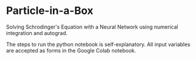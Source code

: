 # Particle-in-a-Box
Solving Schrodinger's Equation with a Neural Network using numerical integration and autograd.

The steps to run the python notebook is self-explanatory. All input variables are accepted as forms in the Google Colab notebook.
